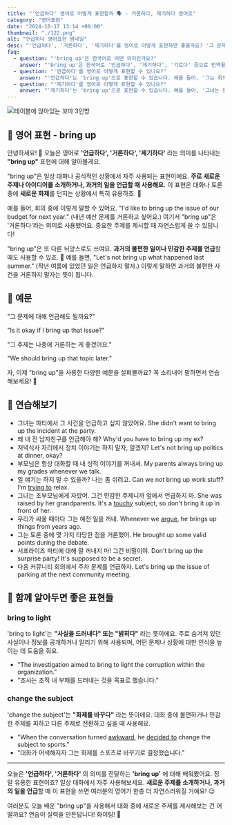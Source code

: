 ```yaml
---
title: "'언급하다' 영어로 어떻게 표현할까 🗣️ - 거론하다, 제기하다 영어로"
category: "영어표현"
date: "2024-10-17 13:14 +09:00"
thumbnail: "./122.png"
alt: "언급하다 영어표현 썸네일"
desc: "'언급하다', '거론하다', '제기하다'를 영어로 어떻게 표현하면 좋을까요? '그 문제에 대해 언급해도 될까요?'와 '그 주제는 나중에 거론하는 게 좋겠어요.' 등을 영어로 표현하는 법을 배워봅시다. 다양한 예문을 통해서 연습하고 본인의 표현으로 만들어 보세요."
faq:
  - question: "'bring up'은 한국어로 어떤 의미인가요?"
    answer: "'bring up'은 한국어로 '언급하다', '제기하다', '기르다' 등으로 번역될 수 있습니다. 주로 어떤 주제나 이야기를 꺼낼 때 사용됩니다."
  - question: "'언급하다'를 영어로 어떻게 표현할 수 있나요?"
    answer: "'언급하다'는 'bring up'으로 표현할 수 있습니다. 예를 들어, '그는 회의에서 그 주제를 언급했다'는 'He brought up that topic in the meeting'으로 말할 수 있습니다."
  - question: "'제기하다'를 영어로 어떻게 표현할 수 있나요?"
    answer: "'제기하다'는 'bring up'으로 표현할 수 있습니다. 예를 들어, '그녀는 문제를 제기했다'는 'She brought up the issue'로 말할 수 있습니다."
---
```


![테이블에 앉아있는 꼬마 3인방](./122-1.jpg)

## 🌟 영어 표현 - bring up

안녕하세요! 👋 오늘은 영어로 **'언급하다', '거론하다', '제기하다'** 라는 의미를 나타내는 **"bring up"** 표현에 대해 알아볼게요.

"bring up"은 일상 대화나 공식적인 상황에서 자주 사용되는 표현이에요. **주로 새로운 주제나 아이디어를 소개하거나, 과거의 일을 언급할 때 사용해요.** 이 표현은 대화나 토론 중에 **새로운 화제**를 던지는 상황에서 특히 유용하죠. 💬

예를 들어, 회의 중에 이렇게 말할 수 있어요. "I'd like to bring up the issue of our budget for next year." (내년 예산 문제를 거론하고 싶어요.) 여기서 "bring up"은 '거론하다'라는 의미로 사용됐어요. 중요한 주제를 제시할 때 자연스럽게 쓸 수 있답니다!

"bring up"은 또 다른 뉘앙스로도 쓰여요. **과거의 불편한 일이나 민감한 주제를 언급**할 때도 사용할 수 있죠. 😬 예를 들면, "Let's not bring up what happened last summer." (작년 여름에 있었던 일은 언급하지 말자.) 이렇게 말하면 과거의 불편한 사건을 거론하지 말자는 뜻이 됩니다.

## 📖 예문

"그 문제에 대해 언급해도 될까요?"

"Is it okay if I bring up that issue?"

"그 주제는 나중에 거론하는 게 좋겠어요."

"We should bring up that topic later."

자, 이제 "bring up"을 사용한 다양한 예문을 살펴볼까요? 꼭 소리내어 말하면서 연습해보세요! 🚀

## 💬 연습해보기

<ul data-interactive-list>
  <li data-interactive-item>
    <span data-toggler>그녀는 파티에서 그 사건을 언급하고 싶지 않았어요.</span>
    <span data-answer>She didn't want to bring up the incident at the party.</span>
  </li>
  <li data-interactive-item>
    <span data-toggler>왜 내 전 남자친구를 언급해야 해?</span>
    <span data-answer>Why'd you have to bring up my ex?</span>
  </li>
  <li data-interactive-item>
    <span data-toggler>저녁식사 자리에서 정치 이야기는 하지 말자, 알겠지?</span>
    <span data-answer>Let's not bring up politics at dinner, okay?</span>
  </li>
  <li data-interactive-item>
    <span data-toggler>부모님은 항상 대화할 때 내 성적 이야기를 꺼내셔.</span>
    <span data-answer>My parents always bring up my grades whenever we talk.</span>
  </li>
  <li data-interactive-item>
    <span data-toggler>일 얘기는 하지 말 수 있을까? 나는 좀 쉬려고.</span>
    <span data-answer>Can we not bring up work stuff? I'm <a href="/blog/in-english/117.try-to/">trying to</a> relax.</span>
  </li>
  <li data-interactive-item>
    <span data-toggler>그녀는 조부모님에게 자랐어. 그건 민감한 주제니까 앞에서 언급하지 마.</span>
    <span data-answer>She was raised by her grandparents. It's a <a href="/blog/in-english/131.touchy/">touchy</a> subject, so don't bring it up in front of her.</span>
  </li>
  <li data-interactive-item>
    <span data-toggler>우리가 싸울 때마다 그는 예전 일을 꺼내.</span>
    <span data-answer>Whenever we <a href="/blog/in-english/132.argue/">argue</a>, he brings up things from years ago.</span>
  </li>
  <li data-interactive-item>
    <span data-toggler>그는 토론 중에 몇 가지 타당한 점을 거론했어.</span>
    <span data-answer>He brought up some valid points during the debate.</span>
  </li>
  <li data-interactive-item>
    <span data-toggler>서프라이즈 파티에 대해 말 꺼내지 마! 그건 비밀이야.</span>
    <span data-answer>Don't bring up the surprise party! It's supposed to be a secret.</span>
  </li>
  <li data-interactive-item>
    <span data-toggler>다음 커뮤니티 회의에서 주차 문제를 언급하자.</span>
    <span data-answer>Let's bring up the issue of parking at the next community meeting.</span>
  </li>
</ul>

## 🤝 함께 알아두면 좋은 표현들

### bring to light

'bring to light'는 **"사실을 드러내다" 또는 "밝히다"** 라는 뜻이에요. 주로 숨겨져 있던 사실이나 정보를 공개하거나 알리기 위해 사용되며, 어떤 문제나 상황에 대한 인식을 높이는 데 도움을 줘요.

- "The investigation aimed to bring to light the corruption within the organization."
- "조사는 조직 내 부패를 드러내는 것을 목표로 했습니다."

### change the subject

'change the subject'는 **"화제를 바꾸다"** 라는 뜻이에요. 대화 중에 불편하거나 민감한 주제를 피하고 다른 주제로 전환하고 싶을 때 사용해요.

- "When the conversation turned <a href="/blog/in-english/124.awkward/">awkward</a>, he [decided to](/blog/in-english/062.decide-to/) change the subject to sports."
- "대화가 어색해지자 그는 화제를 스포츠로 바꾸기로 결정했습니다."

---

오늘은 **'언급하다', '거론하다'** 의 의미를 전달하는 **'bring up'** 에 대해 배워봤어요. 정말 유용한 표현이죠? 일상 대화에서 자주 사용해보세요. **새로운 주제를 소개하거나, 과거의 일을 언급**할 때 이 표현을 쓰면 여러분의 영어가 한층 더 자연스러워질 거예요! 😉

여러분도 오늘 배운 "bring up"을 사용해서 대화 중에 새로운 주제를 제시해보는 건 어떨까요? 연습이 실력을 만든답니다! 화이팅! 💪
